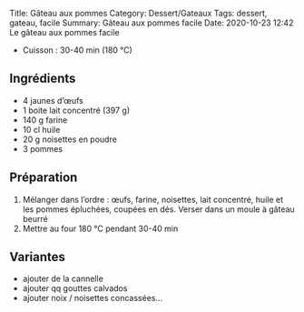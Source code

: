 Title: Gâteau aux pommes
Category: Dessert/Gateaux
Tags: dessert, gateau, facile
Summary: Gâteau aux pommes facile
Date:  2020-10-23 12:42
Le gâteau aux pommes facile

- Cuisson : 30-40 min (180 °C)

## Ingrédients
- 4 jaunes d’œufs
- 1 boite lait concentré (397 g)
- 140 g farine
- 10 cl huile
- 20 g noisettes en poudre
- 3 pommes

## Préparation
1. Mélanger dans l’ordre : œufs, farine, noisettes, lait concentré, huile et les pommes épluchées, coupées en dés. Verser dans un moule à gâteau beurré
2. Mettre au four 180 °C pendant 30-40 min

## Variantes
- ajouter de la cannelle
- ajouter qq gouttes calvados
- ajouter noix / noisettes concassées…
